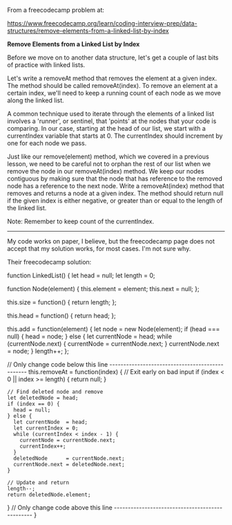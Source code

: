 From a freecodecamp problem at:

https://www.freecodecamp.org/learn/coding-interview-prep/data-structures/remove-elements-from-a-linked-list-by-index

**Remove Elements from a Linked List by Index**

Before we move on to another data structure, let's get a couple of last bits of practice with linked lists.

Let's write a removeAt method that removes the element at a given index. The method should be called removeAt(index). To remove an element at a certain index, we'll need to keep a running count of each node as we move along the linked list.

A common technique used to iterate through the elements of a linked list involves a 'runner', or sentinel, that 'points' at the nodes that your code is comparing. In our case, starting at the head of our list, we start with a currentIndex variable that starts at 0. The currentIndex should increment by one for each node we pass.

Just like our remove(element) method, which we covered in a previous lesson, we need to be careful not to orphan the rest of our list when we remove the node in our removeAt(index) method. We keep our nodes contiguous by making sure that the node that has reference to the removed node has a reference to the next node.
Write a removeAt(index) method that removes and returns a node at a given index. The method should return null if the given index is either negative, or greater than or equal to the length of the linked list.

Note: Remember to keep count of the currentIndex.

---------------------------------------------------------------------

My code works on paper, I believe, but the freecodecamp page does not accept that my solution works, for most cases. I'm not sure why.

Their freecodecamp solution:

function LinkedList() {
  let head   = null;
  let length = 0;

  function Node(element) {
    this.element = element;
    this.next    = null;
  };

  this.size = function() {
    return length;
  };

  this.head = function() {
    return head;
  };

  this.add = function(element) {
    let node = new Node(element);
    if (head === null) {
      head = node;
    } else {
      let currentNode = head;
      while (currentNode.next) {
        currentNode  = currentNode.next;
      }
      currentNode.next = node;
    }
    length++;
  };

  // Only change code below this line ------------------------------------------------
  this.removeAt = function(index) {
    // Exit early on bad input
    if (index < 0 || index >= length) {
      return null;
    }

    // Find deleted node and remove
    let deletedNode = head;
    if (index == 0) {
      head = null;
    } else {
      let currentNode  = head;
      let currentIndex = 0;
      while (currentIndex < index - 1) {
        currentNode = currentNode.next;
        currentIndex++;
      }
      deletedNode      = currentNode.next;
      currentNode.next = deletedNode.next;
    }

    // Update and return
    length--;
    return deletedNode.element;
  }
  // Only change code above this line ------------------------------------------------
}

